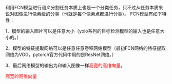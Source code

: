 利用FCN模型进行语义分割任务本质上也是一个分类任务，只不过从任务本质来说对图像进行像素级的分类（也就是每个像素点都进行分类）。
FCN模型有如下特性：

1、模型的输入图片可以是任意大小（yolo系列的目标检测模型的输入也是任意大小的。）

2、模型的特征提取网络可以是任意任意卷积网络模型（最初FCN网络的特征提取网络为VGG，pytorch官方代码中用的是ResNet网络。）

3、最后网络模型的输出为和输入图像一样<font color="red">高宽的高维向量</font>。

<font color="red">高宽的高维向量</font>


